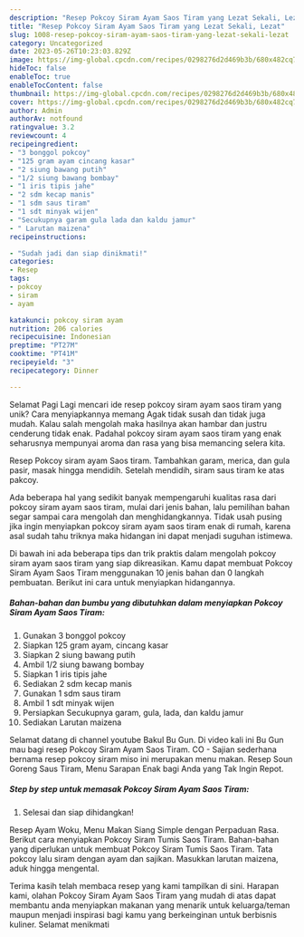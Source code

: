```yaml
---
description: "Resep Pokcoy Siram Ayam Saos Tiram yang Lezat Sekali, Lezat"
title: "Resep Pokcoy Siram Ayam Saos Tiram yang Lezat Sekali, Lezat"
slug: 1008-resep-pokcoy-siram-ayam-saos-tiram-yang-lezat-sekali-lezat
category: Uncategorized
date: 2023-05-26T10:23:03.829Z
image: https://img-global.cpcdn.com/recipes/0298276d2d469b3b/680x482cq70/pokcoy-siram-ayam-saos-tiram-foto-resep-utama.jpg
hideToc: false
enableToc: true
enableTocContent: false
thumbnail: https://img-global.cpcdn.com/recipes/0298276d2d469b3b/680x482cq70/pokcoy-siram-ayam-saos-tiram-foto-resep-utama.jpg
cover: https://img-global.cpcdn.com/recipes/0298276d2d469b3b/680x482cq70/pokcoy-siram-ayam-saos-tiram-foto-resep-utama.jpg
author: Admin
authorAv: notfound
ratingvalue: 3.2
reviewcount: 4
recipeingredient:
- "3 bonggol pokcoy"
- "125 gram ayam cincang kasar"
- "2 siung bawang putih"
- "1/2 siung bawang bombay"
- "1 iris tipis jahe"
- "2 sdm kecap manis"
- "1 sdm saus tiram"
- "1 sdt minyak wijen"
- "Secukupnya garam gula lada dan kaldu jamur"
- " Larutan maizena"
recipeinstructions:

- "Sudah jadi dan siap dinikmati!"
categories:
- Resep
tags:
- pokcoy
- siram
- ayam

katakunci: pokcoy siram ayam 
nutrition: 206 calories
recipecuisine: Indonesian
preptime: "PT27M"
cooktime: "PT41M"
recipeyield: "3"
recipecategory: Dinner

---
```



Selamat Pagi Lagi mencari ide resep pokcoy siram ayam saos tiram yang unik? Cara menyiapkannya memang Agak tidak susah dan tidak juga mudah. Kalau salah mengolah maka hasilnya akan hambar dan justru cenderung tidak enak. Padahal pokcoy siram ayam saos tiram yang enak seharusnya mempunyai aroma dan rasa yang bisa memancing selera kita.


Resep Pokcoy siram ayam Saos tiram. Tambahkan garam, merica, dan gula pasir, masak hingga mendidih. Setelah mendidih, siram saus tiram ke atas pakcoy.

Ada beberapa hal yang sedikit banyak mempengaruhi kualitas rasa dari pokcoy siram ayam saos tiram, mulai dari jenis bahan, lalu pemilihan bahan segar sampai cara mengolah dan menghidangkannya. Tidak usah pusing jika ingin menyiapkan pokcoy siram ayam saos tiram enak di rumah, karena asal sudah tahu triknya maka hidangan ini dapat menjadi suguhan istimewa.


Di bawah ini ada beberapa tips dan trik praktis dalam mengolah pokcoy siram ayam saos tiram yang siap dikreasikan. Kamu dapat membuat Pokcoy Siram Ayam Saos Tiram menggunakan 10 jenis bahan dan 0 langkah pembuatan. Berikut ini cara untuk menyiapkan hidangannya.

<!--inarticleads1-->

##### Bahan-bahan dan bumbu yang dibutuhkan dalam menyiapkan Pokcoy Siram Ayam Saos Tiram:

1. Gunakan 3 bonggol pokcoy
1. Siapkan 125 gram ayam, cincang kasar
1. Siapkan 2 siung bawang putih
1. Ambil 1/2 siung bawang bombay
1. Siapkan 1 iris tipis jahe
1. Sediakan 2 sdm kecap manis
1. Gunakan 1 sdm saus tiram
1. Ambil 1 sdt minyak wijen
1. Persiapkan Secukupnya garam, gula, lada, dan kaldu jamur
1. Sediakan  Larutan maizena


Selamat datang di channel youtube Bakul Bu Gun. Di video kali ini Bu Gun mau bagi resep Pokcoy Siram Ayam Saos Tiram. CO - Sajian sederhana bernama resep pokcoy siram miso ini merupakan menu makan. Resep Soun Goreng Saus Tiram, Menu Sarapan Enak bagi Anda yang Tak Ingin Repot. 

<!--inarticleads2-->

##### Step by step untuk memasak Pokcoy Siram Ayam Saos Tiram:


1. Selesai dan siap dihidangkan!

Resep Ayam Woku, Menu Makan Siang Simple dengan Perpaduan Rasa. Berikut cara menyiapkan Pokcoy Siram Tumis Saos Tiram. Bahan-bahan yang diperlukan untuk membuat Pokcoy Siram Tumis Saos Tiram. Tata pokcoy lalu siram dengan ayam dan sajikan. Masukkan larutan maizena, aduk hingga mengental. 

Terima kasih telah membaca resep yang kami tampilkan di sini. Harapan kami, olahan Pokcoy Siram Ayam Saos Tiram yang mudah di atas dapat membantu anda menyiapkan makanan yang menarik untuk keluarga/teman maupun menjadi inspirasi bagi kamu yang berkeinginan untuk berbisnis kuliner. Selamat menikmati
